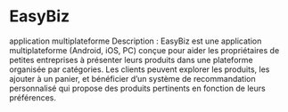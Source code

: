 # EasyBiz
application multiplateforme
Description :
EasyBiz est une application multiplateforme (Android, iOS, PC) conçue pour aider les propriétaires de petites entreprises à présenter leurs produits dans une plateforme organisée par catégories. Les clients peuvent explorer les produits, les ajouter à un panier, et bénéficier d’un système de recommandation personnalisé qui propose des produits pertinents en fonction de leurs préférences.
